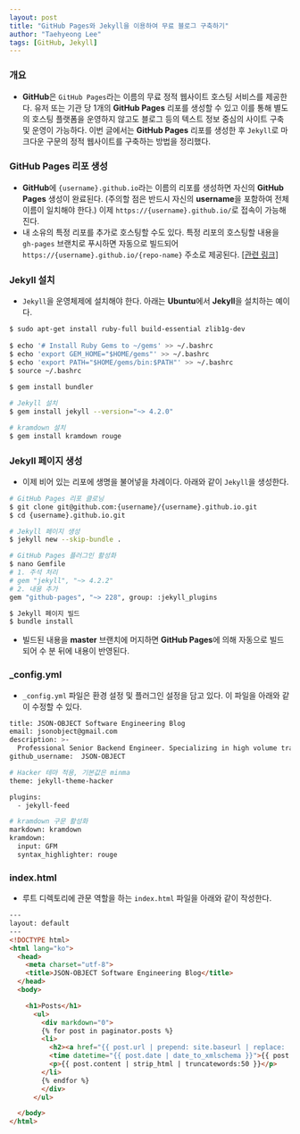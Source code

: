```yaml
---
layout: post
title: "GitHub Pages와 Jekyll을 이용하여 무료 블로그 구축하기"
author: "Taehyeong Lee"
tags: [GitHub, Jekyll]
---
```

### 개요
  * **GitHub**은 `GitHub Pages`라는 이름의 무료 정적 웹사이트 호스팅 서비스를 제공한다. 유저 또는 기관 당 1개의 **GitHub Pages** 리포를 생성할 수 있고 이를 통해 별도의 호스팅 플랫폼을 운영하지 않고도 블로그 등의 텍스트 정보 중심의 사이트 구축 및 운영이 가능하다. 이번 글에서는 **GitHub Pages** 리포를 생성한 후 `Jekyll`로 마크다운 구문의 정적 웹사이트를 구축하는 방법을 정리했다.

### GitHub Pages 리포 생성
  * **GitHub**에 `{username}.github.io`라는 이름의 리포를 생성하면 자신의 **GitHub Pages** 생성이 완료된다. (주의할 점은 반드시 자신의 **username**을 포함하여 전체 이름이 일치해야 한다.) 이제 `https://{username}.github.io/`로 접속이 가능해진다.
  * 내 소유의 특정 리포를 추가로 호스팅할 수도 있다. 특정 리포의 호스팅할 내용을 `gh-pages` 브랜치로 푸시하면 자동으로 빌드되어 `https://{username}.github.io/{repo-name}` 주소로 제공된다. [[관련 링크]](https://stackoverflow.com/a/40913384/17742933)

### Jekyll 설치
  * `Jekyll`을 운영체제에 설치해야 한다. 아래는 **Ubuntu**에서 **Jekyll**을 설치하는 예이다.

```bash
$ sudo apt-get install ruby-full build-essential zlib1g-dev
 
$ echo '# Install Ruby Gems to ~/gems' >> ~/.bashrc
$ echo 'export GEM_HOME="$HOME/gems"' >> ~/.bashrc
$ echo 'export PATH="$HOME/gems/bin:$PATH"' >> ~/.bashrc
$ source ~/.bashrc
 
$ gem install bundler

# Jekyll 설치
$ gem install jekyll --version="~> 4.2.0"

# kramdown 설치
$ gem install kramdown rouge
```

### Jekyll 페이지 생성
  * 이제 비어 있는 리포에 생명을 불어넣을 차례이다. 아래와 같이 `Jekyll`을 생성한다.

```bash
# GitHub Pages 리포 클로닝
$ git clone git@github.com:{username}/{username}.github.io.git
$ cd {username}.github.io.git

# Jekyll 페이지 생성
$ jekyll new --skip-bundle .

# GitHub Pages 플러그인 활성화
$ nano Gemfile
# 1. 주석 처리
# gem "jekyll", "~> 4.2.2"
# 2. 내용 추가
gem "github-pages", "~> 228", group: :jekyll_plugins

$ Jekyll 페이지 빌드
$ bundle install
```

  * 빌드된 내용을 **master** 브랜치에 머지하면 **GitHub Pages**에 의해 자동으로 빌드되어 수 분 뒤에 내용이 반영된다.

### _config.yml
  * `_config.yml` 파일은 환경 설정 및 플러그인 설정을 담고 있다. 이 파일을 아래와 같이 수정할 수 있다. 

```bash
title: JSON-OBJECT Software Engineering Blog
email: jsonobject@gmail.com
description: >-
  Professional Senior Backend Engineer. Specializing in high volume traffic and distributed processing with Kotlin and Spring Boot as core technologies.
github_username:  JSON-OBJECT

# Hacker 테마 적용, 기본값은 minma
theme: jekyll-theme-hacker

plugins:
  - jekyll-feed

# kramdown 구문 활성화
markdown: kramdown
kramdown:
  input: GFM
  syntax_highlighter: rouge
```

### index.html
  * 루트 디렉토리에 관문 역할을 하는 `index.html` 파일을 아래와 같이 작성한다.

```html
---
layout: default
---
<!DOCTYPE html>
<html lang="ko">
  <head>
    <meta charset="utf-8">
    <title>JSON-OBJECT Software Engineering Blog</title>
  </head>
  <body>

    <h1>Posts</h1>
      <ul>
        <div markdown="0">
        {% for post in paginator.posts %}
        <li>
          <h2><a href="{{ post.url | prepend: site.baseurl | replace: '//', '/' }}">{{ post.title }}</a></h2>
          <time datetime="{{ post.date | date_to_xmlschema }}">{{ post.date | date_to_string }}</time>
          <p>{{ post.content | strip_html | truncatewords:50 }}</p>
        </li>
        {% endfor %}
        </div>
      </ul>

  </body>
</html>
```
